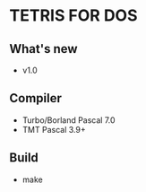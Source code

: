 # TETRIS FOR DOS

## What's new
 * v1.0

## Compiler
 * Turbo/Borland Pascal 7.0
 * TMT Pascal 3.9+

## Build
 * make
